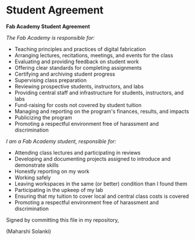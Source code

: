 # Student Agreement

**Fab Academy Student Agreement**

*The Fab Academy is responsible for:*

- Teaching principles and practices of digital fabrication
- Arranging lectures, recitations, meetings, and events for the class
- Evaluating and providing feedback on student work
- Offering clear standards for completing assignments
- Certifying and archiving student progress
- Supervising class preparation
- Reviewing prospective students, instructors, and labs
- Providing central staff and infrastructure for students, instructors, and labs
- Fund-raising for costs not covered by student tuition
- Managing and reporting on the program's finances, results, and impacts
- Publicizing the program
- Promoting a respectful environment free of harassment and discrimination

*I am a Fab Academy student, responsible for:*

- Attending class lectures and participating in reviews
- Developing and documenting projects assigned to introduce and demonstrate skills
- Honestly reporting on my work
- Working safely
- Leaving workspaces in the same (or better) condition than I found them
- Participating in the upkeep of my lab
- Ensuring that my tuition to cover local and central class costs is covered
- Promoting a respectful environment free of harassment and discrimination

Signed by committing this file in my repository,

(Maharshi Solanki)